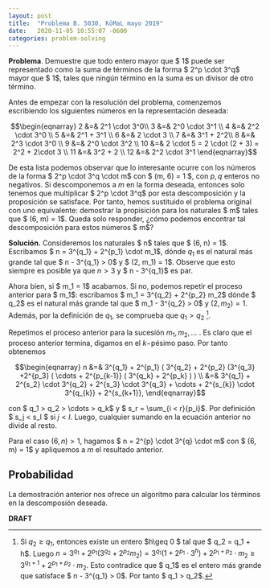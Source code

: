 ```yaml
---
layout: post
title:  "Problema B. 5030, KöMaL mayo 2019"
date:   2020-11-05 10:55:07 -0600
categories: problem-solving 
---
```




**Problema**. Demuestre que todo entero mayor que $ 1$ puede ser representado como la suma de términos de la forma $ 2^p \cdot 3^q$ mayor que $ 1$, tales que ningún término en la suma es un divisor de otro término.

Antes de empezar con la resolución del problema, comenzemos escribiendo los siguientes números en la representación deseada:

$$\begin{eqnarray} 2 &=& 2^1 \cdot 3^0\\ 3 &=& 2^0 \cdot 3^1 \\ 4 &=& 2^2 \cdot 3^0 \\ 5 &=& 2^1 + 3^1 \\ 6 &=& 2 \cdot 3 \\ 7 &=& 3^1 + 2^2\\ 8 &=& 2^3 \cdot 3^0 \\ 9 &=& 2^0 \cdot 3^2 \\ 10 &=& 2 \cdot 5 = 2 \cdot (2 + 3) = 2^2 + 2\cdot 3 \\ 11 &=& 3^2 + 2 \\ 12 &=& 2^2 \cdot 3^1 \end{eqnarray}$$

De esta lista podemos observar que lo interesante ocurre con los números de la forma $ 2^p \cdot 3^q \cdot m$ con $ (m, 6) = 1 $, con $p, q$ enteros no negativos. Si descomponemos a $m$ en la forma deseada, entonces solo tenemos que multiplicar $ 2^p \cdot 3^q$ por esta descomposición y la proposición se satisface. Por tanto, hemos sustituido el problema original con uno equivalente: demostrar la propisición para los naturales $ m$ tales que $ (6, m) = 1$. Queda solo responder, ¿cómo podemos encontrar tal descomposición para estos números $ m$? 

**Solución.** Consideremos los naturales $ n$ tales que $ (6, n) = 1$. Escribamos $ n = 3^{q_1} + 2^{p_1} \cdot m_1$, dónde $q_1$ es el natural más grande tal que $ n - 3^{q_1} > 0$ y $ (2, m_1) = 1$. Observe que esto siempre es posible ya que $n > 3$ y $ n - 3^{q_1}$ es par.

Ahora bien, si $ m_1 = 1$ acabamos. Si no, podemos repetir el proceso anterior para $ m_1$: escribamos $ m_1 = 3^{q_2} + 2^{p_2} m_2$ dónde $ q_2$ es el natural más grande tal que $ m_1 - 3^{q_2} > 0$ y  $(2, m_2) = 1$.  Además, por la definición de $q_1$, se comprueba que $q_1 > q_2$ [^1]. 

Repetimos el proceso anterior para la sucesión $m_1, m_2, \ldots$ . Es claro que el proceso anterior termina, digamos en el $k-$pésimo paso. Por tanto obtenemos 

$$\begin{eqnarray} n &=& 3^{q_1} + 2^{p_1} ( 3^{q_2} + 2^{p_2} (3^{q_3} +2^{p_3} ( \cdots + 2^{p_{k-1}} ( 3^{q_k} + 2^{p_k} ) ) \\ &=& 3^{q_1} + 2^{s_2} \cdot 3^{q_2} + 2^{s_3} \cdot 3^{q_3} + \cdots + 2^{s_{k}} \cdot 3^{q_{k}} + 2^{s_{k+1}}, \end{eqnarray}$$

con $ q_1 > q_2 > \cdots  > q_k$ y $ s_r = \sum_{i < r}{p_i}$. Por definición $ s_j < s_l $ si $j < l$. Luego, cualquier sumando en la ecuación anterior no divide al resto.

Para el caso $(6, n) > 1$, hagamos $ n = 2^{p} \cdot 3^{q} \cdot m$ con $ (6, m) = 1$ y apliquemos a $m$ el resultado anterior. 

## Probabilidad

La demostración anterior nos ofrece un algoritmo para calcular los términos en la descomposión deseada. 



**DRAFT**

[^1]: Si $q_2 \geq q_1$, entonces existe un entero $h\geq 0 $ tal que  $  q_2 = q_1 + h$. Luego $n = 3^{q_1} + 2^{p_1} ( 3^{q_2} + 2^{p_2} m_2 ) = 3^{q_1}(1 + 2^{p_1} \cdot 3^h ) + 2^{p_1 + p_2} \cdot m_2  \geq 3^{q_1 + 1} +  2^{p_1 + p_2} \cdot m_2$. Esto contradice que $ q_1$ es el entero más grande que satisface $ n - 3^{q_1} > 0$. Por tanto $ q_1 > q_2$.

